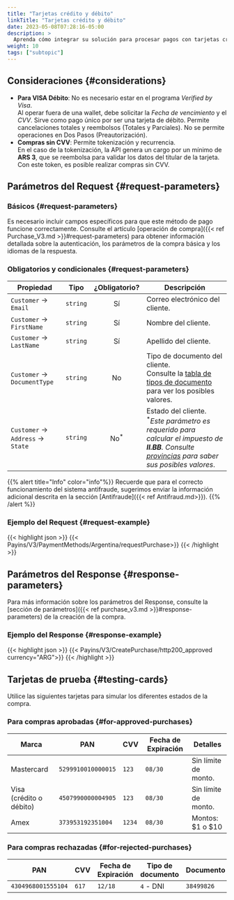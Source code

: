 ```yaml
---
title: "Tarjetas crédito y débito"
linkTitle: "Tarjetas crédito y débito"
date: 2023-05-08T07:28:16-05:00
description: >
  Aprenda cómo integrar su solución para procesar pagos con tarjetas crédito o débito.
weight: 10
tags: ["subtopic"]
---
```


## Consideraciones {#considerations}
* **Para VISA Débito**: No es necesario estar en el programa _Verified by Visa_.<br>Al operar fuera de una wallet, debe solicitar la _Fecha de vencimiento_ y el _CVV_. Sirve como pago único por ser una tarjeta de débito. Permite cancelaciones totales y reembolsos (Totales y Parciales). No se permite operaciones en Dos Pasos (Preautorización).
* **Compras sin CVV**: Permite tokenización y recurrencia.<br>En el caso de la tokenización, la API genera un cargo por un mínimo de **ARS 3**, que se reembolsa para validar los datos del titular de la tarjeta. Con este token, es posible realizar compras sin CVV.

## Parámetros del Request {#request-parameters}

### Básicos {#request-parameters}
Es necesario incluir campos específicos para que este método de pago funcione correctamente. Consulte el artículo [operación de compra]({{< ref Purchase_V3.md >}}#request-parameters) para obtener información detallada sobre la autenticación, los parámetros de la compra básica y los idiomas de la respuesta.

### Obligatorios y condicionales {#request-parameters}
| Propiedad | Tipo | ¿Obligatorio? | Descripción |
|---|:-:|:-:|---|
| `Customer` → `Email` | `string` | Sí | Correo electrónico del cliente. |
| `Customer` → `FirstName` | `string` | Sí | Nombre del cliente. |
| `Customer` → `LastName` | `string` | Sí | Apellido del cliente. |
| `Customer` → `DocumentType` | `string` | No | Tipo de documento del cliente.<br>Consulte la [tabla de tipos de documento](/es/docs/payment-methods/argentina.html#document-types) para ver los posibles valores. |
| `Customer` → `Address` → `State` | `string` | No<sup>*</sup> | Estado del cliente.<br><sup>*</sup>_Este parámetro es requerido para calcular el impuesto de **II.BB**. Consulte [provincias](/es/docs/payment-methods/argentina.html#argentina-provinces) para saber sus posibles valores_. |

{{% alert title="Info" color="info"%}}
Recuerde que para el correcto funcionamiento del sistema antifraude, sugerimos enviar la información adicional descrita en la sección [Antifraude]({{< ref Antifraud.md>}}).
{{% /alert %}}


### Ejemplo del Request {#request-example}

{{< highlight json >}}
{{< Payins/V3/PaymentMethods/Argentina/requestPurchase>}}
{{< /highlight >}}
<!--{{< highlight json >}}
{{< Payins/V3/CreatePurchase/requestPurchase currency="ARG" isoCountry3="AR" docType="\"DocumentType\": \"DNI.AR\"" docNumber="24022330" isoCountry2="AR" city="BsAs">}}
{{< /highlight >}}*/-->

## Parámetros del Response {#response-parameters}
Para más información sobre los parámetros del Response, consulte la [sección de parámetros]({{< ref purchase_v3.md >}}#response-parameters) de la creación de la compra.

### Ejemplo del Response {#response-example}

{{< highlight json >}}
{{< Payins/V3/CreatePurchase/http200_approved currency="ARG">}}
{{< /highlight >}}

## Tarjetas de prueba {#testing-cards}
Utilice las siguientes tarjetas para simular los diferentes estados de la compra.

### Para compras aprobadas {#for-approved-purchases}

| Marca | PAN | CVV | Fecha de Expiración | Detalles |
|---|---|---|---|---|
| Mastercard | `5299910010000015` | `123` | `08/30` | Sin límite de monto. |
| Visa (crédito o débito) | `4507990000004905` | `123` | `08/30` | Sin límite de monto. |
| Amex | `373953192351004` | `1234` | `08/30` | Montos: $1 o $10 |

### Para compras rechazadas {#for-rejected-purchases}

| PAN | CVV | Fecha de Expiración | Tipo de documento | Documento |
|---|---|---|---|---|
| `4304968001555104` | `617` | `12/18` | `4` - DNI | `38499826` |